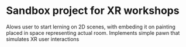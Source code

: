 # Sandbox project for XR workshops

Alows user to start lerning on 2D scenes,
with embeding it on painting placed in space representing actual room.
Implements simple pawn that simulates XR user interactions

<!-- .gdignore -->